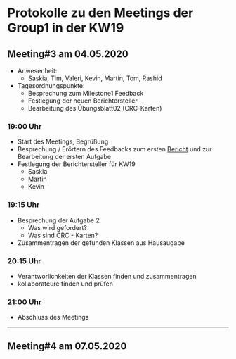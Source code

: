 # Protokolle zu den Meetings der Group1 in der KW19

## Meeting#3 am 04.05.2020

* Anwesenheit:
  * Saskia, Tim, Valeri, Kevin, Martin, Tom, Rashid
* Tagesordnungspunkte:
  * Besprechung zum Milestone1 Feedback
  * Festlegung der neuen Berichtersteller
  * Bearbeitung des Übungsblatt02 (CRC-Karten)

### 19:00 Uhr

* Start des Meetings, Begrüßung
* Besprechung / Erörtern des Feedbacks zum ersten [Bericht](../milestone1/berichtGroup1KW18.md "1. Bericht aus KW18") und zur Bearbeitung der ersten Aufgabe
* Festlegung der Berichtersteller für KW19
  * Saskia
  * Martin
  * Kevin

### 19:15 Uhr

* Besprechung der Aufgabe 2
  * Was wird gefordert?
  * Was sind CRC - Karten?
* Zusammentragen der gefunden Klassen aus Hausaugabe

### 20:15 Uhr

* Verantworlichkeiten der Klassen finden und zusammentragen
* kollaborateure finden und prüfen

### 21:00 Uhr

* Abschluss des Meetings

___

## Meeting#4 am 07.05.2020
